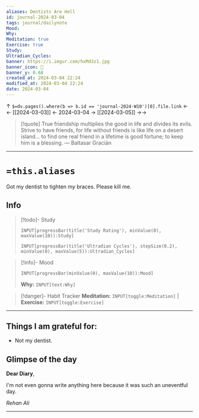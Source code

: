 ```yaml
---
aliases: Dentists Are Hell
id: journal-2024-03-04
tags: journal/dailynote
Mood: 
Why: 
Meditation: true
Exercise: true
Study: 
Ultradian_Cycles: 
banner: https://i.imgur.com/hxMd3z1.jpg
banner_icon: 📅
banner_y: 0.68
created_at: 2024-03-04 22:24
modified_at: 2024-03-04 22:24
date: 2024-03-04
---
```


↑ `$=dv.pages().where(b => b.id == 'journal-2024-W10')[0].file.link`
<-<-  [[2024-03-03]]  <-  2024-03-04  ->  [[2024-03-05]]   ->->

> [!quote] True friendship multiplies the good in life and divides its evils. Strive to have friends, for life without friends is like life on a desert island... to find one real friend in a lifetime is good fortune; to keep him is a blessing.
> — Baltasar Gracián

---
# `=this.aliases`
Got my dentist to tighten my braces. Please kill me.
## Info

> [!todo]- Study
> ```meta-bind
>INPUT[progressBar(title('Study Rating'), minValue(0), maxValue(10)):Study]
>```
> ```meta-bind
>INPUT[progressBar(title('Ultradian Cycles'), stepSize(0.2), minValue(0), maxValue(5)):Ultradian_Cycles]
>```

> [!info]- Mood
> ```meta-bind
> INPUT[progressBar(minValue(0), maxValue(10)):Mood]
> ```
> **Why:** `INPUT[text:Why]`

> [!danger]- Habit Tracker
> **Meditation:** `INPUT[toggle:Meditation]` | **Exercise:** `INPUT[toggle:Exercise]` 

---
## Things I am grateful for:
- Not my dentist.


## Glimpse of the day

**Dear Diary**,

I'm not even gonna write anything here because it was such an uneventful day.

*Rehan Ali*

---

